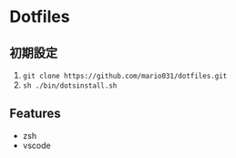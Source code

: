 # Dotfiles
## 初期設定
1. `git clone https://github.com/mario031/dotfiles.git`
2. `sh ./bin/dotsinstall.sh`


## Features
- zsh
- vscode